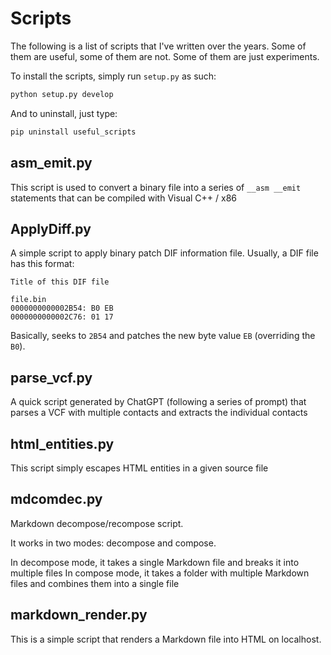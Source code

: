 # Scripts

The following is a list of scripts that I've written over the years. Some of them are useful, some of them are not. Some of them are just experiments.

To install the scripts, simply run `setup.py` as such:

```python
python setup.py develop
```

And to uninstall, just type:

```python
pip uninstall useful_scripts
```

## asm_emit.py

This script is used to convert a binary file into a series of `__asm __emit` statements that can be compiled with Visual C++ / x86

## ApplyDiff.py

A simple script to apply binary patch DIF information file.
Usually, a DIF file has this format:

```
Title of this DIF file

file.bin
0000000000002B54: B0 EB
0000000000002C76: 01 17
```

Basically, seeks to `2B54` and patches the new byte value `EB` (overriding the `B0`).

## parse_vcf.py

A quick script generated by ChatGPT (following a series of prompt) that parses a VCF with multiple contacts and extracts the individual contacts

## html_entities.py

This script simply escapes HTML entities in a given source file


## mdcomdec.py

Markdown decompose/recompose script.

It works in two modes: decompose and compose.

In decompose mode, it takes a single Markdown file and breaks it into multiple files
In compose mode, it takes a folder with multiple Markdown files and combines them into a single file

## markdown_render.py

This is a simple script that renders a Markdown file into HTML on localhost.
